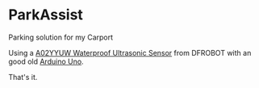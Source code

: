 # ParkAssist
Parking solution for my Carport

Using a [A02YYUW Waterproof Ultrasonic Sensor](https://wiki.dfrobot.com/_A02YYUW_Waterproof_Ultrasonic_Sensor_SKU_SEN0311) from DFROBOT with an good old [Arduino Uno](https://store.arduino.cc/products/arduino-uno-rev3).

That's it.
